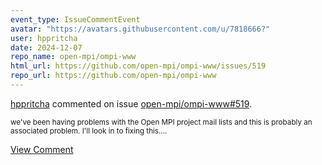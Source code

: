 ```yaml
---
event_type: IssueCommentEvent
avatar: "https://avatars.githubusercontent.com/u/7818666?"
user: hppritcha
date: 2024-12-07
repo_name: open-mpi/ompi-www
html_url: https://github.com/open-mpi/ompi-www/issues/519
repo_url: https://github.com/open-mpi/ompi-www
---
```


<a href='https://github.com/hppritcha' target='_blank'>hppritcha</a> commented on issue <a href='https://github.com/open-mpi/ompi-www/issues/519' target='_blank'>open-mpi/ompi-www#519</a>.

<small>we've been having problems with the Open MPI project mail lists and this is probably an associated problem.  I'll look in to fixing this....</small>

<a href='https://github.com/open-mpi/ompi-www/issues/519' target='_blank'>View Comment</a>